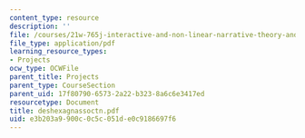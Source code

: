 ```yaml
---
content_type: resource
description: ''
file: /courses/21w-765j-interactive-and-non-linear-narrative-theory-and-practice-spring-2004/e3b203a9900c0c5c051de0c9186697f6_deshexagnassoctn.pdf
file_type: application/pdf
learning_resource_types:
- Projects
ocw_type: OCWFile
parent_title: Projects
parent_type: CourseSection
parent_uid: 17f80790-6573-2a22-b323-8a6c6e3417ed
resourcetype: Document
title: deshexagnassoctn.pdf
uid: e3b203a9-900c-0c5c-051d-e0c9186697f6
---
```

